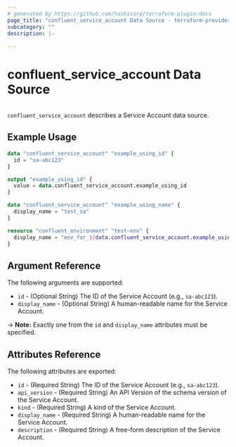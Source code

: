 ```yaml
---
# generated by https://github.com/hashicorp/terraform-plugin-docs
page_title: "confluent_service_account Data Source - terraform-provider-confluent"
subcategory: ""
description: |-
  
---
```


# confluent_service_account Data Source

<img src="https://img.shields.io/badge/Lifecycle%20Stage-Public%20Preview-%2300afba" alt="">

`confluent_service_account` describes a Service Account data source.

## Example Usage

```terraform
data "confluent_service_account" "example_using_id" {
  id = "sa-abc123"
}

output "example_using_id" {
  value = data.confluent_service_account.example_using_id
}

data "confluent_service_account" "example_using_name" {
  display_name = "test_sa"
}

resource "confluent_environment" "test-env" {
  display_name = "env_for_${data.confluent_service_account.example_using_id.display_name}"
}
```

<!-- schema generated by tfplugindocs -->
## Argument Reference

The following arguments are supported:

- `id` - (Optional String) The ID of the Service Account (e.g., `sa-abc123`).
- `display_name` - (Optional String) A human-readable name for the Service Account.

-> **Note:** Exactly one from the `id` and `display_name` attributes must be specified.

## Attributes Reference

The following attributes are exported:

- `id` - (Required String) The ID of the Service Account (e.g., `sa-abc123`).
- `api_version` - (Required String) An API Version of the schema version of the Service Account.
- `kind` - (Required String) A kind of the Service Account.
- `display_name` - (Required String) A human-readable name for the Service Account.
- `description` - (Required String) A free-form description of the Service Account.

